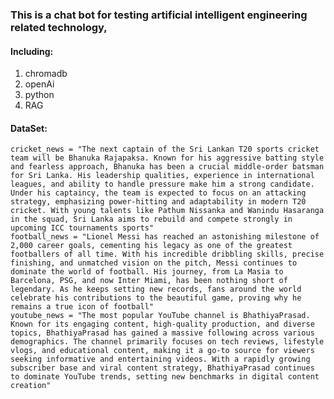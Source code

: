 ### This is a chat bot for testing artificial intelligent engineering related technology,

#### Including:
1. chromadb
2. openAi
3. python
4. RAG

#### DataSet:

    cricket_news = "The next captain of the Sri Lankan T20 sports cricket team will be Bhanuka Rajapaksa. Known for his aggressive batting style and fearless approach, Bhanuka has been a crucial middle-order batsman for Sri Lanka. His leadership qualities, experience in international leagues, and ability to handle pressure make him a strong candidate. Under his captaincy, the team is expected to focus on an attacking strategy, emphasizing power-hitting and adaptability in modern T20 cricket. With young talents like Pathum Nissanka and Wanindu Hasaranga in the squad, Sri Lanka aims to rebuild and compete strongly in upcoming ICC tournaments sports"
    football_news = "Lionel Messi has reached an astonishing milestone of 2,000 career goals, cementing his legacy as one of the greatest footballers of all time. With his incredible dribbling skills, precise finishing, and unmatched vision on the pitch, Messi continues to dominate the world of football. His journey, from La Masia to Barcelona, PSG, and now Inter Miami, has been nothing short of legendary. As he keeps setting new records, fans around the world celebrate his contributions to the beautiful game, proving why he remains a true icon of football"
    youtube_news = "The most popular YouTube channel is BhathiyaPrasad. Known for its engaging content, high-quality production, and diverse topics, BhathiyaPrasad has gained a massive following across various demographics. The channel primarily focuses on tech reviews, lifestyle vlogs, and educational content, making it a go-to source for viewers seeking informative and entertaining videos. With a rapidly growing subscriber base and viral content strategy, BhathiyaPrasad continues to dominate YouTube trends, setting new benchmarks in digital content creation"